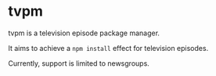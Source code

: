 tvpm
====

tvpm is a television episode package manager.

It aims to achieve a `npm install` effect for television episodes.

Currently, support is limited to newsgroups.
